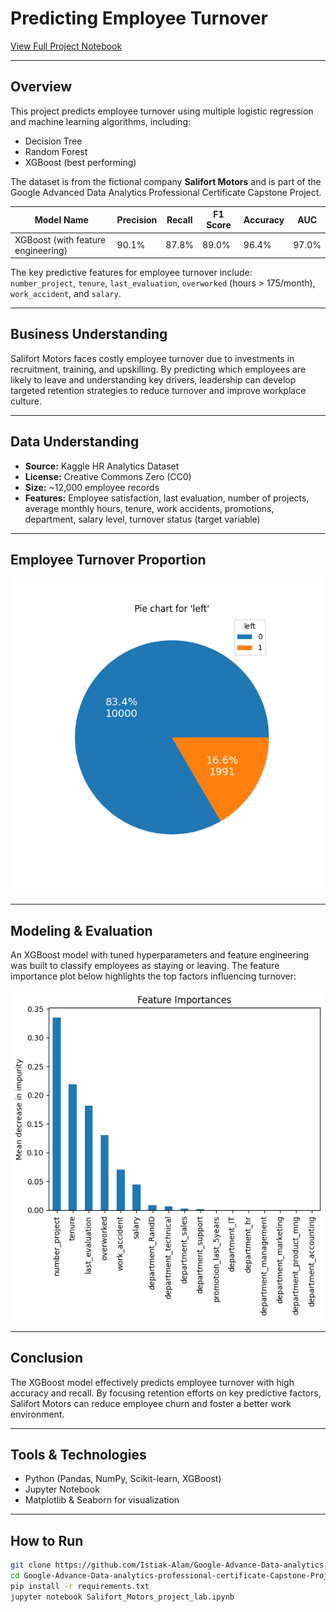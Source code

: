 # Predicting Employee Turnover

[View Full Project Notebook](https://github.com/Istiak-Alam/Google-Advance-Data-analytics-professional-certificate-Capstone-Project/blob/main/Salifort_Motors_project_lab.ipynb)

---

## Overview

This project predicts employee turnover using multiple logistic regression and machine learning algorithms, including:

- Decision Tree  
- Random Forest  
- XGBoost (best performing)  

The dataset is from the fictional company **Salifort Motors** and is part of the Google Advanced Data Analytics Professional Certificate Capstone Project.

| Model Name                       | Precision | Recall | F1 Score | Accuracy | AUC   |
|---------------------------------|-----------|--------|----------|----------|-------|
| XGBoost (with feature engineering) | 90.1%     | 87.8%  | 89.0%    | 96.4%    | 97.0% |

The key predictive features for employee turnover include:  
`number_project`, `tenure`, `last_evaluation`, `overworked` (hours > 175/month), `work_accident`, and `salary`.

---

## Business Understanding

Salifort Motors faces costly employee turnover due to investments in recruitment, training, and upskilling. By predicting which employees are likely to leave and understanding key drivers, leadership can develop targeted retention strategies to reduce turnover and improve workplace culture.

---

## Data Understanding

- **Source:** Kaggle HR Analytics Dataset  
- **License:** Creative Commons Zero (CC0)  
- **Size:** ~12,000 employee records  
- **Features:** Employee satisfaction, last evaluation, number of projects, average monthly hours, tenure, work accidents, promotions, department, salary level, turnover status (target variable)

---

## Employee Turnover Proportion

![Employee Turnover Proportion](Images/left.png)

---

## Modeling & Evaluation

An XGBoost model with tuned hyperparameters and feature engineering was built to classify employees as staying or leaving. The feature importance plot below highlights the top factors influencing turnover:

![Feature Importances - XGBoost with Feature Engineering](Images/fi_xgb_fe.png)

---

## Conclusion

The XGBoost model effectively predicts employee turnover with high accuracy and recall. By focusing retention efforts on key predictive factors, Salifort Motors can reduce employee churn and foster a better work environment.

---

## Tools & Technologies

- Python (Pandas, NumPy, Scikit-learn, XGBoost)  
- Jupyter Notebook  
- Matplotlib & Seaborn for visualization  

---

## How to Run

```bash
git clone https://github.com/Istiak-Alam/Google-Advance-Data-analytics-professional-certificate-Capstone-Project.git
cd Google-Advance-Data-analytics-professional-certificate-Capstone-Project
pip install -r requirements.txt
jupyter notebook Salifort_Motors_project_lab.ipynb

